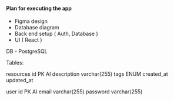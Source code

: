 #### Plan for executing the app


- Figma design
- Database diagram
- Back end setup ( Auth, Database )
- UI ( React ) 

DB - PostgreSQL

Tables:

resources
 id PK AI
 description varchar(255)
 tags ENUM
 created_at
 updated_at

user
 id PK AI
 email varchar(255)
 password varchar(255)
 
